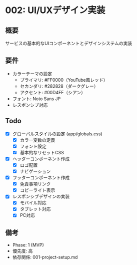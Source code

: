 # 002: UI/UXデザイン実装

## 概要
サービスの基本的なUIコンポーネントとデザインシステムの実装

## 要件
- カラーテーマの設定
  - プライマリ: #FF0000（YouTube風レッド）
  - セカンダリ: #282828（ダークグレー）
  - アクセント: #00D4FF（シアン）
- フォント: Noto Sans JP
- レスポンシブ対応

## Todo
- [x] グローバルスタイルの設定 (app/globals.css)
  - [x] カラー変数の定義
  - [x] フォント設定
  - [x] 基本的なリセットCSS
- [x] ヘッダーコンポーネント作成
  - [x] ロゴ配置
  - [x] ナビゲーション
- [x] フッターコンポーネント作成
  - [x] 免責事項リンク
  - [x] コピーライト表示
- [x] レスポンシブデザインの実装
  - [x] モバイル対応
  - [x] タブレット対応
  - [x] PC対応

## 備考
- Phase: 1 (MVP)
- 優先度: 高
- 依存関係: 001-project-setup.md